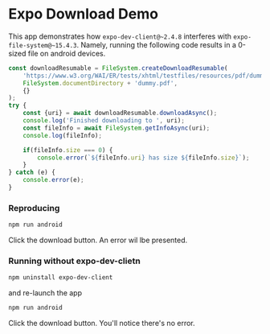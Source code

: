 # Expo Download Demo

This app demonstrates how `expo-dev-client@~2.4.8` interferes with `expo-file-system@~15.4.3`. Namely, running the 
following code results in a 0-sized file on android devices.


```javascript
const downloadResumable = FileSystem.createDownloadResumable(
    'https://www.w3.org/WAI/ER/tests/xhtml/testfiles/resources/pdf/dummy.pdf',
    FileSystem.documentDirectory + 'dummy.pdf',
    {}
);
try {
    const {uri} = await downloadResumable.downloadAsync();
    console.log('Finished downloading to ', uri);
    const fileInfo = await FileSystem.getInfoAsync(uri);
    console.log(fileInfo);

    if(fileInfo.size === 0) {
        console.error(`${fileInfo.uri} has size ${fileInfo.size}`);
    }
} catch (e) {
    console.error(e);
}
```

### Reproducing

```sh
npm run android
```

Click the download button. An error wil lbe presented.

### Running without expo-dev-clietn

```sh
npm uninstall expo-dev-client
```

and re-launch the app

```sh
npm run android
```

Click the download button. You'll notice there's no error.